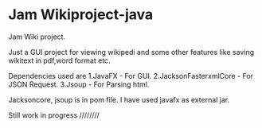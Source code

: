 # Jam Wikiproject-java
Jam Wiki project.

Just a GUI project for viewing wikipedi and some other features like saving wikitext in pdf,word format etc.

Dependencies used are
1.JavaFX - For GUI.
2.JacksonFasterxmlCore - For JSON Request.
3.Jsoup - For Parsing html.

Jacksoncore, jsoup is in pom file.
I have used javafx as external jar.

Still work in progress ////////
